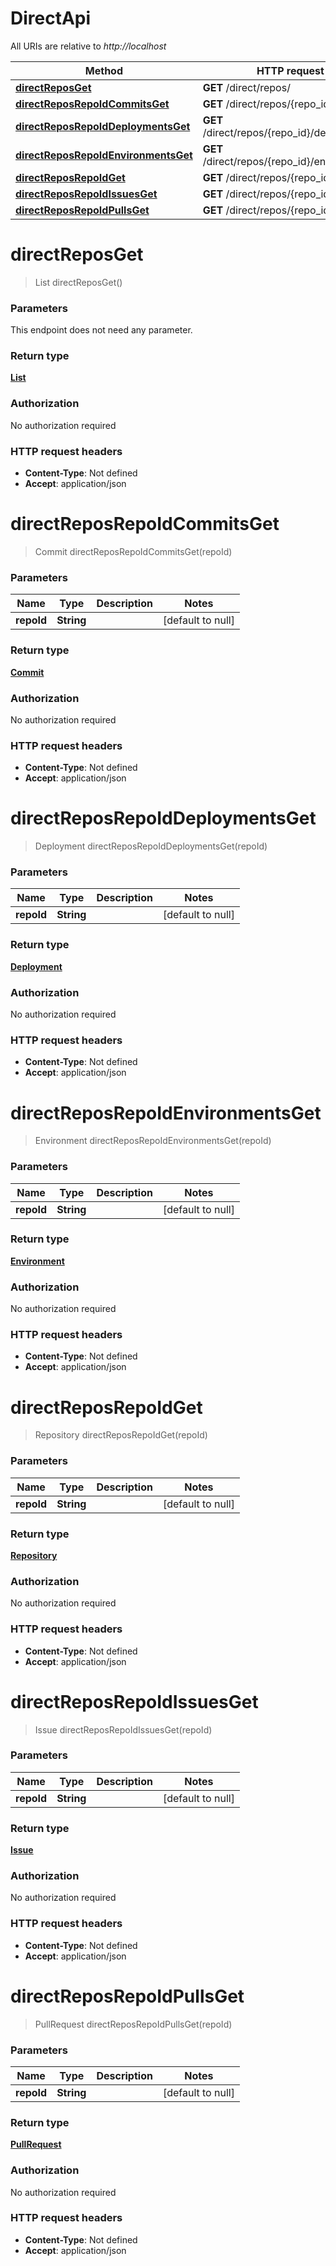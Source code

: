 # DirectApi

All URIs are relative to *http://localhost*

Method | HTTP request | Description
------------- | ------------- | -------------
[**directReposGet**](DirectApi.md#directReposGet) | **GET** /direct/repos/ | 
[**directReposRepoIdCommitsGet**](DirectApi.md#directReposRepoIdCommitsGet) | **GET** /direct/repos/{repo_id}/commits | 
[**directReposRepoIdDeploymentsGet**](DirectApi.md#directReposRepoIdDeploymentsGet) | **GET** /direct/repos/{repo_id}/deployments | 
[**directReposRepoIdEnvironmentsGet**](DirectApi.md#directReposRepoIdEnvironmentsGet) | **GET** /direct/repos/{repo_id}/environments | 
[**directReposRepoIdGet**](DirectApi.md#directReposRepoIdGet) | **GET** /direct/repos/{repo_id} | 
[**directReposRepoIdIssuesGet**](DirectApi.md#directReposRepoIdIssuesGet) | **GET** /direct/repos/{repo_id}/issues | 
[**directReposRepoIdPullsGet**](DirectApi.md#directReposRepoIdPullsGet) | **GET** /direct/repos/{repo_id}/pulls | 


<a name="directReposGet"></a>
# **directReposGet**
> List directReposGet()



### Parameters
This endpoint does not need any parameter.

### Return type

[**List**](../\Models/Repository.md)

### Authorization

No authorization required

### HTTP request headers

- **Content-Type**: Not defined
- **Accept**: application/json

<a name="directReposRepoIdCommitsGet"></a>
# **directReposRepoIdCommitsGet**
> Commit directReposRepoIdCommitsGet(repoId)



### Parameters

Name | Type | Description  | Notes
------------- | ------------- | ------------- | -------------
 **repoId** | **String**|  | [default to null]

### Return type

[**Commit**](../\Models/Commit.md)

### Authorization

No authorization required

### HTTP request headers

- **Content-Type**: Not defined
- **Accept**: application/json

<a name="directReposRepoIdDeploymentsGet"></a>
# **directReposRepoIdDeploymentsGet**
> Deployment directReposRepoIdDeploymentsGet(repoId)



### Parameters

Name | Type | Description  | Notes
------------- | ------------- | ------------- | -------------
 **repoId** | **String**|  | [default to null]

### Return type

[**Deployment**](../\Models/Deployment.md)

### Authorization

No authorization required

### HTTP request headers

- **Content-Type**: Not defined
- **Accept**: application/json

<a name="directReposRepoIdEnvironmentsGet"></a>
# **directReposRepoIdEnvironmentsGet**
> Environment directReposRepoIdEnvironmentsGet(repoId)



### Parameters

Name | Type | Description  | Notes
------------- | ------------- | ------------- | -------------
 **repoId** | **String**|  | [default to null]

### Return type

[**Environment**](../\Models/Environment.md)

### Authorization

No authorization required

### HTTP request headers

- **Content-Type**: Not defined
- **Accept**: application/json

<a name="directReposRepoIdGet"></a>
# **directReposRepoIdGet**
> Repository directReposRepoIdGet(repoId)



### Parameters

Name | Type | Description  | Notes
------------- | ------------- | ------------- | -------------
 **repoId** | **String**|  | [default to null]

### Return type

[**Repository**](../\Models/Repository.md)

### Authorization

No authorization required

### HTTP request headers

- **Content-Type**: Not defined
- **Accept**: application/json

<a name="directReposRepoIdIssuesGet"></a>
# **directReposRepoIdIssuesGet**
> Issue directReposRepoIdIssuesGet(repoId)



### Parameters

Name | Type | Description  | Notes
------------- | ------------- | ------------- | -------------
 **repoId** | **String**|  | [default to null]

### Return type

[**Issue**](../\Models/Issue.md)

### Authorization

No authorization required

### HTTP request headers

- **Content-Type**: Not defined
- **Accept**: application/json

<a name="directReposRepoIdPullsGet"></a>
# **directReposRepoIdPullsGet**
> PullRequest directReposRepoIdPullsGet(repoId)



### Parameters

Name | Type | Description  | Notes
------------- | ------------- | ------------- | -------------
 **repoId** | **String**|  | [default to null]

### Return type

[**PullRequest**](../\Models/PullRequest.md)

### Authorization

No authorization required

### HTTP request headers

- **Content-Type**: Not defined
- **Accept**: application/json

